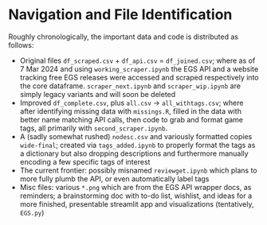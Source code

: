 # Navigation and File Identification
Roughly chronologically, the important data and code is distributed as follows:
- Original files `df_scraped.csv` + `df_api.csv` = `df_joined.csv`; where as of 7 Mar 2024 and using `working_scraper.ipynb` the EGS API and a website tracking free EGS releases were accessed and scraped respectively into the core dataframe. `scraper_next.ipynb` and `scraper_wip.ipynb` are simply legacy variants and will soon be deleted
- Improved `df_complete.csv`, plus `all.csv` -> `all_withtags.csv`; where after identifying missing data with `missings.R`, filled in the data with better name matching API calls, then code to grab and format game tags, all primarily with `second_scraper.ipynb`.
- A (sadly somewhat rushed) `nodesc.csv` and variously formatted copies `wide-final`; created via `tags_added.ipynb` to properly format the tags as a dictionary but also dropping descriptions and furthermore manually encoding a few specific tags of interest
- The current frontier: possibly misnamed `reviewget.ipynb` which plans to more fully plumb the API, or even automatically label tags
- Misc files: various `*.png` which are from the EGS API wrapper docs, as reminders; a brainstorming doc with to-do list, wishlist, and ideas for a more finished, presentable streamlit app and visualizations (tentatively, `EGS.py`)